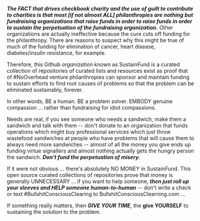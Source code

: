 ***The FACT that drives checkbook charity and the use of guilt to contribute to charities is that most [if not almost ALL] philanthropies are nothing but fundraising organizations that raise funds in order to raise funds in order to sustain the perpetuation of the fundraising organization.***  Other organizations are actually ineffective because the cure cuts off funding for the philanthropy. There are reasons to suspect why this might be true of much of the funding for elimination of cancer, heart disease, diabetes/insulin resistance, for example.

Therefore, this Github *organization* known as SustainFund is a curated collection of repositories of curated lists and resources exist as proof that of #NoOverhead venture philanthropies can sponsor and maintain funding to sustain efforts to find root causes of problems so that the problem can be eliminated sustainably, forever.

In other words, BE a human. BE a problem solver. EMBODY genuine compassion ... rather than fundraising for idiot compassions.

Needs are real, if you see someone who needs a sandwich, make them a sandwich and talk with them -- don't donate to an organization that funds operations which might buy professional services which just throw wastefood sandwiches at people who have problems that will cause them to always need more sandwiches -- almost of all the money you give ends up funding virtue signallers and almost nothing actually gets the hungry person the sandwich. ***Don't fund the perpetuation of misery.***

If it were not obvious ... there's absolutely NO MONEY in SustainFund. This open source curated collections of repositories prove that money is generally UNNECESSARY ... if you want to help someone, ***then just roll up your sleeves and HELP someone human-to-human*** -- don't write a check or text #BullshitConsciousClearing to BullshitConsciousClearning.com ... 

If something really matters, then ***GIVE YOUR TIME***, the **give YOURSELF** to sustaining the solution to the problem.


